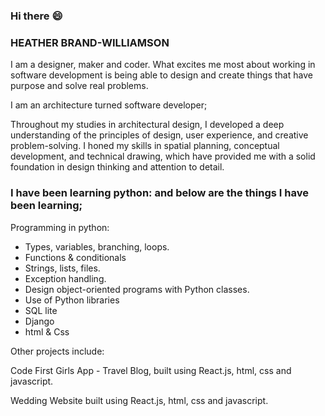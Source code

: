 ### Hi there :smile:

### HEATHER BRAND-WILLIAMSON

I am a designer, maker and coder. What excites me most about working in software development is being able to design and create things that have purpose and solve real problems. 

I am an architecture turned software developer;

Throughout my studies in architectural design, I developed a deep understanding of the principles of design, user experience, and creative problem-solving. I honed my skills in spatial planning, conceptual development, and technical drawing, which have provided me with a solid foundation in design thinking and attention to detail.


### I have been learning python: and below are the things I have been learning;

Programming in python:

- Types, variables, branching, loops.
- Functions & conditionals
- Strings, lists, files.
- Exception handling.
- Design object-oriented programs with Python classes.
- Use of Python libraries
- SQL lite
- Django
- html & Css

Other projects include: 

Code First Girls App - Travel Blog, built using React.js, html, css and javascript. 

Wedding Website built using React.js, html, css and javascript. 

